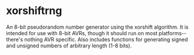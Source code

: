 # xorshiftrng
An 8-bit pseudorandom number generator using the xorshift algorithm. It is intended for use with 8-bit AVRs, though it should run on most platforms--there's nothing AVR specific. Also includes functions for generating signed and unsigned numbers of arbitrary length (1-8 bits).
